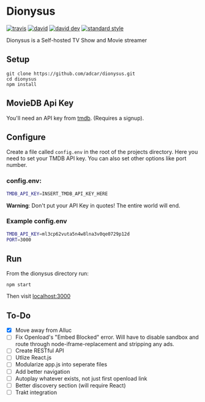 # Dionysus
[![travis][travis-img]][travis-url] [![david][david-img]][david-url] [![david dev][david-dev-img]][david-dev-url] [![standard style][standard-img]][standard-url]


[david-img]: https://img.shields.io/david/adcar/dionysus.svg?style=flat-square
[david-url]: https://david-dm.org/adcar/dionysus

[david-dev-img]: https://img.shields.io/david/dev/adcar/dionysus.svg?style=flat-square
[david-dev-url]: https://david-dm.org/adcar/dionysus?type=dev

[travis-img]: https://img.shields.io/travis/adcar/dionysus.svg?style=flat-square
[travis-url]: https://travis-ci.org/adcar/dionysus/

[standard-img]: https://img.shields.io/badge/code%20style-standard-brightgreen.svg?style=flat-square
[standard-url]: https://standardjs.com

Dionysus is a Self-hosted TV Show and Movie streamer

## Setup
```
git clone https://github.com/adcar/dionysus.git
cd dionysus
npm install
```
## MovieDB Api Key
You'll need an API key from [tmdb](https://www.themoviedb.org/account/signup). (Requires a signup).

## Configure
Create a file called `config.env` in the root of the projects directory. Here you need to set your TMDB API key. You can also set other options like port number.
### config.env:
```bash
TMDB_API_KEY=INSERT_TMDB_API_KEY_HERE
```
__Warning__: Don't put your API Key in quotes! The entire world will end.

### Example config.env
```bash
TMDB_API_KEY=ml3cp62vuta5n4w8lna3v0qe0729p12d
PORT=3000
```
## Run
From the dionysus directory run:
```
npm start
```

Then visit [localhost:3000](http://localhost:3000)

## To-Do
- [x] Move away from Alluc
- [ ] Fix Openload's "Embed Blocked" error. Will have to disable sandbox and route through node-iframe-replacement and stripping any ads.
- [ ] Create RESTful API
- [ ] Utlize React.js
- [ ] Modularize app.js into seperate files
- [ ] Add better navigation
- [ ] Autoplay whatever exists, not just first openload link
- [ ] Better discovery section (will require React)
- [ ] Trakt integration
